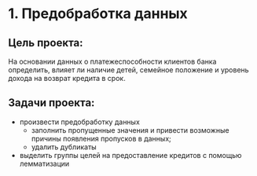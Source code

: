 # 1. Предобработка данных #
## Цель проекта: ## 
На основании данных о платежеспособности клиентов банка определить, влияет ли наличие детей, семейное положение и уровень дохода на возврат кредита в срок. 
## Задачи проекта: ##
- произвести предобработку данных
  - заполнить пропущенные значения и привести возможные причины появления пропусков в данных;
  - удалить дубликаты
- выделить группы целей на предоставление кредитов с помощью лемматизации
